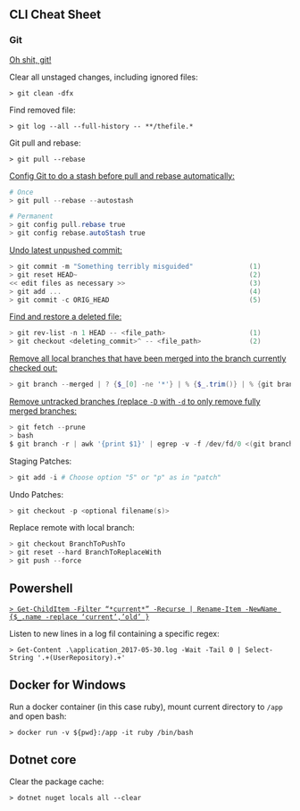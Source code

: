 ## CLI Cheat Sheet

### Git

[Oh shit, git!](http://ohshitgit.com/)

Clear all unstaged changes, including ignored files:

`> git clean -dfx`

Find removed file:

`> git log --all --full-history -- **/thefile.*`

Git pull and rebase:

`> git pull --rebase`

[Config Git to do a stash before pull and rebase automatically:](https://stackoverflow.com/a/30209750/4826084)

```Powershell
# Once
> git pull --rebase --autostash
```

```Powershell
# Permanent
> git config pull.rebase true
> git config rebase.autoStash true
```

[Undo latest unpushed commit:](http://stackoverflow.com/questions/927358/how-to-undo-last-commits-in-git)

```Powershell
> git commit -m "Something terribly misguided"              (1)
> git reset HEAD~                                           (2)
<< edit files as necessary >>                               (3)
> git add ...                                               (4)
> git commit -c ORIG_HEAD                                   (5)
```

[Find and restore a deleted file:](https://stackoverflow.com/questions/953481/find-and-restore-a-deleted-file-in-a-git-repository)

```Powershell
> git rev-list -n 1 HEAD -- <file_path>                     (1)
> git checkout <deleting_commit>^ -- <file_path>            (2)
```

[Remove all local branches that have been merged into the branch currently checked out:](https://stackoverflow.com/a/43334157/4826084)
```Powershell
> git branch --merged | ? {$_[0] -ne '*'} | % {$_.trim()} | % {git branch -d $_}
```

[Remove untracked branches (replace `-D` with `-d` to only remove fully merged branches:](https://stackoverflow.com/questions/13064613/how-to-prune-local-tracking-branches-that-do-not-exist-on-remote-anymore)

```Powershell
> git fetch --prune
> bash
$ git branch -r | awk '{print $1}' | egrep -v -f /dev/fd/0 <(git branch -vv | grep origin) | awk '{print $1}' | xargs git branch -D
```

Staging Patches:

```Powershell
> git add -i # Choose option "5" or "p" as in "patch"
```

Undo Patches:

```Powershell
> git checkout -p <optional filename(s)>
```

Replace remote with local branch:

```Powershell
> git checkout BranchToPushTo
> git reset --hard BranchToReplaceWith
> git push --force
```

## Powershell

[`> Get-ChildItem -Filter “*current*” -Recurse | Rename-Item -NewName {$_.name -replace ‘current’,’old’ }`](https://blogs.technet.microsoft.com/heyscriptingguy/2013/11/22/use-powershell-to-rename-files-in-bulk/)

Listen to new lines in a log fil containing a specific regex:

`> Get-Content .\application_2017-05-30.log -Wait -Tail 0 | Select-String '.+(UserRepository).+'`

## Docker for Windows

Run a docker container (in this case ruby), mount current directory to `/app` and open bash:

`> docker run -v ${pwd}:/app -it ruby /bin/bash`

## Dotnet core

Clear the package cache:

`> dotnet nuget locals all --clear`
